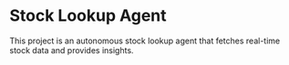 # Stock Lookup Agent
This project is an autonomous stock lookup agent that fetches real-time stock data and provides insights.
